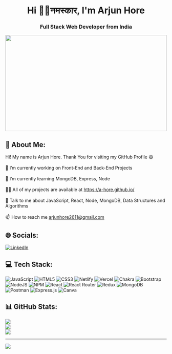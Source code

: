 <h1 align="center">Hi 👋👏नमस्कार, I'm Arjun Hore</h1>
<h3 align="center">Full Stack Web Developer from India</h3>

<img width="100%" height="300px"  object-fit="cover"  src="https://www.wingstechsolutions.com/wp-content/uploads/2022/03/full-stack-development.gif" alt="" />


## 💫 About Me:
Hi! My name is Arjun Hore. Thank You for visiting my GitHub Profile 😄<br><br>🔭 I’m currently working on Front-End and Back-End Projects<br><br>🌱 I’m currently learning MongoDB, Express, Node <br><br>👨‍💻 All of my projects are available at https://a-hore.github.io/ <br><br>💬 Talk to me about JavaScript, React, Node, MongoDB, Data Structures and Algorithms<br><br>📫 How to reach me arjunhore2611@gmail.com

## 🌐 Socials:
[![LinkedIn](https://img.shields.io/badge/LinkedIn-%230077B5.svg?logo=linkedin&logoColor=white)](https://www.linkedin.com/in/arjun-hore-4411a1232/) 



## 💻 Tech Stack:
![JavaScript](https://img.shields.io/badge/javascript-%23323330.svg?style=for-the-badge&logo=javascript&logoColor=%23F7DF1E) ![HTML5](https://img.shields.io/badge/html5-%23E34F26.svg?style=for-the-badge&logo=html5&logoColor=white)  ![CSS3](https://img.shields.io/badge/css3-%231572B6.svg?style=for-the-badge&logo=css3&logoColor=white)  ![Netlify](https://img.shields.io/badge/netlify-%23000000.svg?style=for-the-badge&logo=netlify&logoColor=#00C7B7) ![Vercel](https://img.shields.io/badge/vercel-%23000000.svg?style=for-the-badge&logo=vercel&logoColor=white) ![Chakra](https://img.shields.io/badge/chakra-%234ED1C5.svg?style=for-the-badge&logo=chakraui&logoColor=white) ![Bootstrap](https://img.shields.io/badge/bootstrap-%23563D7C.svg?style=for-the-badge&logo=bootstrap&logoColor=white) ![NodeJS](https://img.shields.io/badge/node.js-6DA55F?style=for-the-badge&logo=node.js&logoColor=white) ![NPM](https://img.shields.io/badge/NPM-%23000000.svg?style=for-the-badge&logo=npm&logoColor=white) ![React](https://img.shields.io/badge/react-%2320232a.svg?style=for-the-badge&logo=react&logoColor=%2361DAFB) ![React Router](https://img.shields.io/badge/React_Router-CA4245?style=for-the-badge&logo=react-router&logoColor=white) ![Redux](https://img.shields.io/badge/redux-%23593d88.svg?style=for-the-badge&logo=redux&logoColor=white) ![MongoDB](https://img.shields.io/badge/MongoDB-%234ea94b.svg?style=for-the-badge&logo=mongodb&logoColor=white) ![Postman](https://img.shields.io/badge/Postman-FF6C37?style=for-the-badge&logo=postman&logoColor=white) ![Express.js](https://img.shields.io/badge/express.js-%23404d59.svg?style=for-the-badge&logo=express&logoColor=%2361DAFB) ![Canva](https://img.shields.io/badge/Canva-%2300C4CC.svg?style=for-the-badge&logo=Canva&logoColor=white)

## 📊 GitHub Stats:
![](https://github-readme-stats.vercel.app/api?username=A-Hore&theme=radical&hide_border=false&include_all_commits=false&count_private=true)<br/>
![](https://github-readme-streak-stats.herokuapp.com/?user=A-Hore&theme=radical&hide_border=false)<br/>
![](https://github-readme-stats.vercel.app/api/top-langs/?username=A-Hore&theme=radical&hide_border=false&include_all_commits=false&count_private=false&layout=compact)

---
[![](https://visitcount.itsvg.in/api?id=A-Hore&icon=0&color=3)](https://visitcount.itsvg.in)


